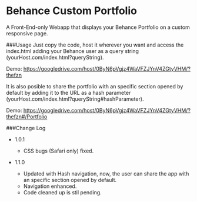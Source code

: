 Behance Custom Portfolio
================

A Front-End-only Webapp that displays your Behance Portfolio on a custom responsive page.

###Usage
Just copy the code, host it wherever you want and access the index.html adding your Behance user as a query string (yourHost.com/index.html?queryString).

Demo: https://googledrive.com/host/0ByN6pVgjz4WaVFZJYnV4ZGtyVHM/?thefzn

It is also posible to share the portfolio with an specific section opened by default by adding it to the URL as a hash parameter (yourHost.com/index.html?queryString#hashParameter).

Demo: https://googledrive.com/host/0ByN6pVgjz4WaVFZJYnV4ZGtyVHM/?thefzn#/Portfolio


###Change Log
- 1.0.1
  - CSS bugs (Safari only) fixed.

- 1.1.0
  - Updated with Hash navigation, now, the user can share the app with an specific section opened by default.
  - Navigation enhanced.
  - Code cleaned up is stil pending.
